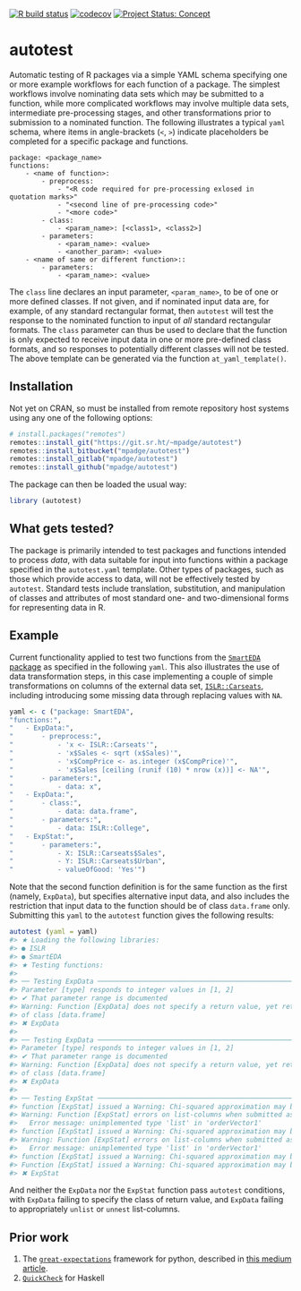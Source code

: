 <!-- README.md is generated from README.Rmd. Please edit that file -->

<!-- badges: start -->

[![R build
status](https://github.com/mpadge/autotest/workflows/R-CMD-check/badge.svg)](https://github.com/mpadge/autotest/actions?query=workflow%3AR-CMD-check)
[![codecov](https://codecov.io/gh/mpadge/autotest/branch/master/graph/badge.svg)](https://codecov.io/gh/mpadge/autotest)
[![Project Status:
Concept](https://www.repostatus.org/badges/latest/concept.svg)](https://www.repostatus.org/#concept)
<!-- badges: end -->

# autotest

Automatic testing of R packages via a simple YAML schema specifying one
or more example workflows for each function of a package. The simplest
workflows involve nominating data sets which may be submitted to a
function, while more complicated workflows may involve multiple data
sets, intermediate pre-processing stages, and other transformations
prior to submission to a nominated function. The following illustrates a
typical `yaml` schema, where items in angle-brackets (`<`, `>`) indicate
placeholders be completed for a specific package and functions.

    package: <package_name>
    functions:
        - <name of function>:
            - preprocess:
                - "<R code required for pre-processing exlosed in quotation marks>"
                - "<second line of pre-processing code>"
                - "<more code>"
            - class:
                - <param_name>: [<class1>, <class2>]
            - parameters:
                - <param_name>: <value>
                - <another_param>: <value>
        - <name of same or different function>::
            - parameters:
                - <param_name>: <value>

The `class` line declares an input parameter, `<param_name>`, to be of
one or more defined classes. If not given, and if nominated input data
are, for example, of any standard rectangular format, then `autotest`
will test the response to the nominated function to input of *all*
standard rectangular formats. The `class` parameter can thus be used to
declare that the function is only expected to receive input data in one
or more pre-defined class formats, and so responses to potentially
different classes will not be tested. The above template can be
generated via the function `at_yaml_template()`.

## Installation

Not yet on CRAN, so must be installed from remote repository host
systems using any one of the following options:

``` r
# install.packages("remotes")
remotes::install_git("https://git.sr.ht/~mpadge/autotest")
remotes::install_bitbucket("mpadge/autotest")
remotes::install_gitlab("mpadge/autotest")
remotes::install_github("mpadge/autotest")
```

The package can then be loaded the usual way:

``` r
library (autotest)
```

## What gets tested?

The package is primarily intended to test packages and functions
intended to process *data*, with data suitable for input into functions
within a package specified in the `autotest.yaml` template. Other types
of packages, such as those which provide access to data, will not be
effectively tested by `autotest`. Standard tests include translation,
substitution, and manipulation of classes and attributes of most
standard one- and two-dimensional forms for representing data in R.

## Example

Current functionality applied to test two functions from the [`SmartEDA`
package](https://github.com/daya6489/SmartEDA) as specified in the
following `yaml`. This also illustrates the use of data transformation
steps, in this case implementing a couple of simple transformations on
columns of the external data set,
[`ISLR::Carseats`](https://cran.r-project.org/package=ISLR), including
introducing some missing data through replacing values with `NA`.

``` r
yaml <- c ("package: SmartEDA",
"functions:",
"   - ExpData:",
"       - preprocess:",
"           - 'x <- ISLR::Carseats'",
"           - 'x$Sales <- sqrt (x$Sales)'",
"           - 'x$CompPrice <- as.integer (x$CompPrice)'",
"           - 'x$Sales [ceiling (runif (10) * nrow (x))] <- NA'",
"       - parameters:",
"           - data: x",
"   - ExpData:",
"       - class:",
"           - data: data.frame",
"       - parameters:",
"           - data: ISLR::College",
"   - ExpStat:",
"       - parameters:",
"           - X: ISLR::Carseats$Sales",
"           - Y: ISLR::Carseats$Urban",
"           - valueOfGood: 'Yes'")
```

Note that the second function definition is for the same function as the
first (namely, `ExpData`), but specifies alternative input data, and
also includes the restriction that input data to the function should be
of class `data.frame` only. Submitting this `yaml` to the `autotest`
function gives the following results:

``` r
autotest (yaml = yaml)
#> ★ Loading the following libraries:
#> ● ISLR
#> ● SmartEDA
#> ★ Testing functions:
#> 
#> ── Testing ExpData ─────────────────────────────────────────────────────────────
#> Parameter [type] responds to integer values in [1, 2]
#> ✔ That parameter range is documented
#> Warning: Function [ExpData] does not specify a return value, yet returns a value
#> of class [data.frame]
#> ✖ ExpData
#> 
#> ── Testing ExpData ─────────────────────────────────────────────────────────────
#> Parameter [type] responds to integer values in [1, 2]
#> ✔ That parameter range is documented
#> Warning: Function [ExpData] does not specify a return value, yet returns a value
#> of class [data.frame]
#> ✖ ExpData
#> 
#> ── Testing ExpStat ─────────────────────────────────────────────────────────────
#> function [ExpStat] issued a Warning: Chi-squared approximation may be incorrect
#> Warning: Function [ExpStat] errors on list-columns when submitted as X
#>   Error message: unimplemented type 'list' in 'orderVector1'
#> function [ExpStat] issued a Warning: Chi-squared approximation may be incorrect
#> Warning: Function [ExpStat] errors on list-columns when submitted as Y
#>   Error message: unimplemented type 'list' in 'orderVector1'
#> function [ExpStat] issued a Warning: Chi-squared approximation may be incorrect
#> Function [ExpStat] issued a Warning: Chi-squared approximation may be incorrect
#> ✖ ExpStat
```

And neither the `ExpData` nor the `ExpStat` function pass `autotest`
conditions, with `ExpData` failing to specify the class of return value,
and `ExpData` failing to appropriately `unlist` or `unnest`
list-columns.

## Prior work

1.  The
    [`great-expectations`](https://github.com/great-expectations/great_expectations)
    framework for python, described in [this medium
    article](https://medium.com/@expectgreatdata/down-with-pipeline-debt-introducing-great-expectations-862ddc46782a).
2.  [`QuickCheck`](https://hackage.haskell.org/package/QuickCheck) for
    Haskell
